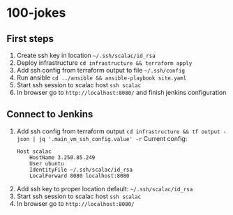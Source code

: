 # 100-jokes

## First steps

1. Create ssh key in location `~/.ssh/scalac/id_rsa`
2. Deploy infrastructure `cd infrastructure && terraform apply`
3. Add ssh config from terraform output to file `~/.ssh/config`
4. Run ansible `cd ../ansible && ansible-playbook site.yaml`
5. Start ssh session to scalac host `ssh scalac`
6. In browser go to `http://localhost:8080/` and finish jenkins configuration

## Connect to Jenkins

1. Add ssh config from terraform output `cd infrastructure && tf output -json | jq '.main_vm_ssh_config.value' -r`
    Current config:
    ```
    Host scalac
        HostName 3.250.85.249
        User ubuntu
        IdentityFile ~/.ssh/scalac/id_rsa
        LocalForward 8080 localhost:8080
    ```
2. Add ssh key to proper location default: `~/.ssh/scalac/id_rsa`
3. Start ssh session to scalac host `ssh scalac`
4. In browser go to `http://localhost:8080/`
